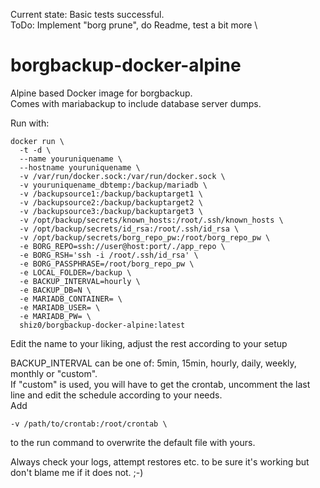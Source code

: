 Current state: Basic tests successful. \
ToDo: Implement "borg prune", do Readme, test a bit more \


# borgbackup-docker-alpine
Alpine based Docker image for borgbackup.\
Comes with mariabackup to include database server dumps.

Run with:
```
docker run \
  -t -d \
  --name youruniquename \
  --hostname youruniquename \
  -v /var/run/docker.sock:/var/run/docker.sock \
  -v youruniquename_dbtemp:/backup/mariadb \
  -v /backupsource1:/backup/backuptarget1 \
  -v /backupsource2:/backup/backuptarget2 \
  -v /backupsource3:/backup/backuptarget3 \
  -v /opt/backup/secrets/known_hosts:/root/.ssh/known_hosts \
  -v /opt/backup/secrets/id_rsa:/root/.ssh/id_rsa \
  -v /opt/backup/secrets/borg_repo_pw:/root/borg_repo_pw \
  -e BORG_REPO=ssh://user@host:port/./app_repo \
  -e BORG_RSH='ssh -i /root/.ssh/id_rsa' \
  -e BORG_PASSPHRASE=/root/borg_repo_pw \
  -e LOCAL_FOLDER=/backup \
  -e BACKUP_INTERVAL=hourly \
  -e BACKUP_DB=N \
  -e MARIADB_CONTAINER= \
  -e MARIADB_USER= \
  -e MARIADB_PW= \
  shiz0/borgbackup-docker-alpine:latest
```
Edit the name to your liking, adjust the rest according to your setup

BACKUP_INTERVAL can be one of: 5min, 15min, hourly, daily, weekly, monthly or "custom".\
If "custom" is used, you will have to get the crontab, uncomment the last line and edit the schedule according to your needs.\
Add
```
-v /path/to/crontab:/root/crontab \
```
to the run command to overwrite the default file with yours.

Always check your logs, attempt restores etc. to be sure it's working but don't blame me if it does not. ;-)
